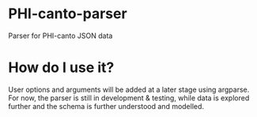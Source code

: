 # PHI-canto-parser
Parser for PHI-canto JSON data

# How do I use it?

User options and arguments will be added at a later stage using argparse. For now, the parser is still in development & testing, while data is explored further and the schema is further understood and modelled. 
